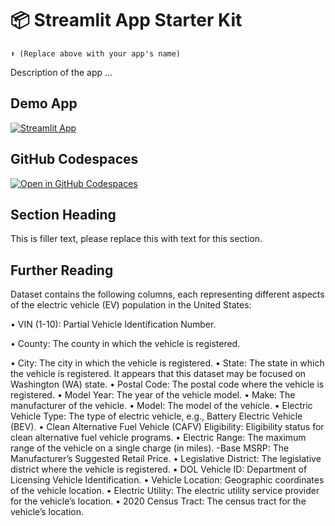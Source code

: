 # 📦 Streamlit App Starter Kit 
```
⬆️ (Replace above with your app's name)
```

Description of the app ...

## Demo App

[![Streamlit App](https://static.streamlit.io/badges/streamlit_badge_black_white.svg)](https://app-starter-kit.streamlit.app/)

## GitHub Codespaces

[![Open in GitHub Codespaces](https://github.com/codespaces/badge.svg)](https://codespaces.new/streamlit/app-starter-kit?quickstart=1)

## Section Heading

This is filler text, please replace this with text for this section.

## Further Reading

Dataset contains the following columns, each representing different aspects of the electric vehicle (EV) population in the United States:

•	VIN (1-10): Partial Vehicle Identification Number.

•	County: The county in which the vehicle is registered.

•	City: The city in which the vehicle is registered.
•	State: The state in which the vehicle is registered. It appears that this dataset may be focused on Washington (WA) state.
•	Postal Code: The postal code where the vehicle is registered.
•	Model Year: The year of the vehicle model.
•	Make: The manufacturer of the vehicle.
•	Model: The model of the vehicle.
•	Electric Vehicle Type: The type of electric vehicle, e.g., Battery Electric Vehicle (BEV).
•	Clean Alternative Fuel Vehicle (CAFV) Eligibility: Eligibility status for clean alternative fuel vehicle programs.
•	Electric Range: The maximum range of the vehicle on a single charge (in miles). -Base MSRP: The Manufacturer’s Suggested Retail Price.
•	Legislative District: The legislative district where the vehicle is registered.
•	DOL Vehicle ID: Department of Licensing Vehicle Identification.
•	Vehicle Location: Geographic coordinates of the vehicle location.
•	Electric Utility: The electric utility service provider for the vehicle’s location.
•	2020 Census Tract: The census tract for the vehicle’s location.
